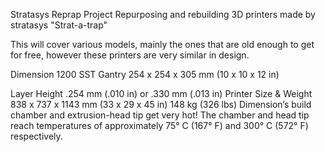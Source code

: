 ﻿Stratasys Reprap Project
Repurposing and rebuilding 3D printers made by stratasys "Strat-a-trap"

This will cover various models, mainly the ones that are old enough to get for free, however these printers are very similar in design.


Dimension 1200 SST
Gantry 254 x 254 x 305 mm (10 x 10 x 12 in)
Layer Height .254 mm (.010 in) or .330 mm (.013 in)
Printer Size & Weight 838 x 737 x 1143 mm (33 x 29 x 45 in) 148 kg (326 lbs)
Dimension’s build chamber and extrusion-head tip get very hot! The chamber and head tip reach
temperatures of approximately 75° C (167° F) and 300° C (572° F) respectively.
